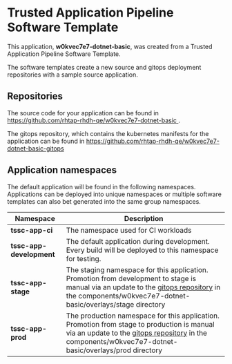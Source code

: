 # Trusted Application Pipeline Software Template

This application, **w0kvec7e7-dotnet-basic**, was created from a Trusted Application Pipeline Software Template.

The software templates create a new source and gitops deployment repositories with a sample source application. 

## Repositories

The source code for your application can be found in [https://github.com/rhtap-rhdh-qe/w0kvec7e7-dotnet-basic ](https://github.com/rhtap-rhdh-qe/w0kvec7e7-dotnet-basic ).
 
The gitops repository, which contains the kubernetes manifests for the application can be found in 
[https://github.com/rhtap-rhdh-qe/w0kvec7e7-dotnet-basic-gitops ](https://github.com/rhtap-rhdh-qe/w0kvec7e7-dotnet-basic-gitops ) 

## Application namespaces 

The default application will be found in the following namespaces. Applications can be deployed into unique namespaces or multiple software templates can also bet generated into the same group namespaces.  

|  Namespace   |  Description   |  
| -------- | -------- |
| **tssc-app-ci** | The namespace used for CI workloads |
| **tssc-app-development** | The default application during development. Every build will be deployed to this namespace for testing. |
| **tssc-app-stage** | The staging namespace for this application. Promotion from development to stage is manual via an update to the [gitops repository](https://github.com/rhtap-rhdh-qe/w0kvec7e7-dotnet-basic-gitops ) in the components/w0kvec7e7-dotnet-basic/overlays/stage directory |
| **tssc-app-prod** | The production namespace for this application. Promotion from stage to production is manual via an update to the [gitops repository](https://github.com/rhtap-rhdh-qe/w0kvec7e7-dotnet-basic-gitops ) in the components/w0kvec7e7-dotnet-basic/overlays/prod directory |